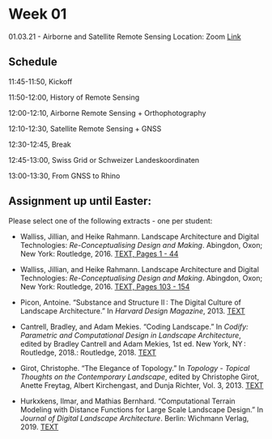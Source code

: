 # Week 01

01.03.21 - Airborne and Satellite Remote Sensing
Location: Zoom [Link](https://ethz.zoom.us/j/91346097820)

## Schedule
11:45-11:50, Kickoff 

11:50-12:00, History of Remote Sensing

12:00-12:10, Airborne Remote Sensing + Orthophotography

12:10-12:30, Satellite Remote Sensing + GNSS

12:30-12:45, Break

12:45-13:00, Swiss Grid or Schweizer Landeskoordinaten

13:00-13:30, From GNSS to Rhino

## Assignment up until Easter:
Please select one of the following extracts - one per student:

- Walliss, Jillian, and Heike Rahmann. Landscape Architecture and Digital Technologies: *Re-Conceptualising Design and Making*. Abingdon, Oxon; New York: Routledge, 2016.
[TEXT, Pages 1 - 44](https://girot-ethz.github.io/ddm/text/Topographic_Surface_Walliss_Rahmann_2016_Landscape_architecture_and_digital_technologies.pdf)

- Walliss, Jillian, and Heike Rahmann. Landscape Architecture and Digital Technologies: *Re-Conceptualising Design and Making*. Abingdon, Oxon; New York: Routledge, 2016.
[TEXT, Pages 103 - 154](https://girot-ethz.github.io/ddm/text/Simulating_Systems_Walliss_Rahmann_2016_Landscape_architecture_and_digital_technologies.pdf)

- Picon, Antoine. “Substance and Structure II : The Digital Culture of Landscape Architecture.” In *Harvard Design Magazine*, 2013.
[TEXT](http://www.harvarddesignmagazine.org/issues/36/substance-and-structure-ii-the-digital-culture-of-landscape-architecture)

- Cantrell, Bradley, and Adam Mekies. “Coding Landscape.” In *Codify: Parametric and Computational Design in Landscape Architecture*, edited by Bradley Cantrell and Adam Mekies, 1st ed. New York, NY : Routledge, 2018.: Routledge, 2018.
[TEXT](https://girot-ethz.github.io/ddm/text/Coding_Landscape_Cantrell_Mekies_2018_Codify.pdf)

- Girot, Christophe. “The Elegance of Topology.” In *Topology - Topical Thoughts on the Contemporary Landscape*, edited by Christophe Girot, Anette Freytag, Albert Kirchengast, and Dunja Richter, Vol. 3, 2013.
[TEXT](https://girot-ethz.github.io/ddm/text/Girot_2013_The_Elegance_of_Topology.pdf)

- Hurkxkens, Ilmar, and Mathias Bernhard. “Computational Terrain Modeling with Distance Functions for Large Scale Landscape Design.” In *Journal of Digital Landscape Architecture*. Berlin: Wichmann Verlag, 2019.
[TEXT](https://girot-ethz.github.io/ddm/text/Hurkxkens_Bernhard_2019_Computational_Terrain_Modeling.pdf)


